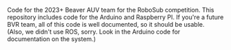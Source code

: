 Code for the 2023+ Beaver AUV team for the RoboSub competition. This repository includes code for the Arduino and Raspberry PI. If you're a future BVR team, all of this code is well documented, so it should be usable. <br />
(Also, we didn't use ROS, sorry. Look in the Arduino code for documentation on the system.)